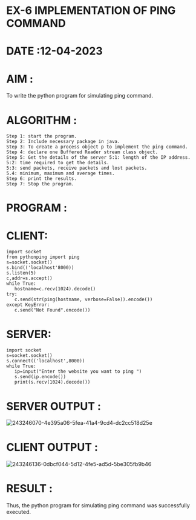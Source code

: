 # EX-6 IMPLEMENTATION OF PING COMMAND

# DATE :12-04-2023

# AIM :

To write the python program for simulating ping command.


# ALGORITHM :
```
Step 1: start the program.
Step 2: Include necessary package in java.
Step 3: To create a process object p to implement the ping command.
Step 4: declare one Buffered Reader stream class object. 
Step 5: Get the details of the server 5:1: length of the IP address. 
5:2: time required to get the details. 
5:3: send packets, receive packets and lost packets.
5.4: minimum, maximum and average times. 
Step 6: print the results. 
Step 7: Stop the program.
```

# PROGRAM :
# CLIENT:
```
import socket
from pythonping import ping
s=socket.socket()
s.bind(('localhost'8000))
s.listen(5)
c,addr=s.accept()
while True:
   hostname=c.recv(1024).decode()
try:
   c.send(str(ping(hostname, verbose=False)).encode())
except KeyError:
   c.send("Not Found".encode())
```
# SERVER:
```
import socket
s=socket.socket()
s.connect(('localhost',8000))
while True:
   ip=input("Enter the website you want to ping ")
   s.send(ip.encode())
   print(s.recv(1024).decode())
```
# SERVER OUTPUT :
![243246070-4e395a06-5fea-41a4-9cd4-dc2cc518d25e](https://github.com/Hemaprasad-N/EX-6/assets/135933397/4f469a4b-8d17-48fc-93a6-00a0572d9c8b)

# CLIENT OUTPUT :
![243246136-0dbcf044-5d12-4fe5-ad5d-5be305fb9b46](https://github.com/Hemaprasad-N/EX-6/assets/135933397/ef913a15-8d57-493d-a0ea-33ed09b26926)


# RESULT :

Thus, the python program for simulating ping command was successfully executed.
